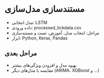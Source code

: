 # مستندسازی مدل‌سازی

- مدل انتخابی: LSTM
- داده ورودی: processed_tickdata.csv
- مراحل: انتخاب مدل، آموزش، تست و مستندسازی
- ابزار: Python, Keras, Pandas

## مراحل بعدی
- بهبود مدل و افزودن ویژگی‌های بیشتر
- مقایسه با مدل‌های دیگر (ARIMA، XGBoost و ...)
